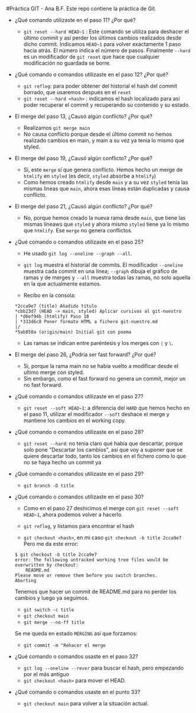 #Práctica GIT - Ana B.F.
Este repo contiene la práctica de Git.

- ¿Qué comando utilizaste en el paso 11? ¿Por qué?

    * `git reset --hard HEAD~1` :  Este comando se utiliza para deshacer el último commit y así perder los últimos cambios realizados desde dicho commit. 
    Indicamos `HEAD~1` para volver exactamente 1 paso hacia atrás. El número indica el número de pasos. Finalmente `--hard` es un modificador de `git reset` que hace que cualquier modificación no guardada se borre. 

- ¿Qué comando o comandos utilizaste en el paso 12? ¿Por qué?

    * `git reflog`: para poder obtener del historial el hash del commit borrado, que usaremos después en el `reset`
    * `git reset --hard <hash>` : indicamos el hash localizado para así poder recuperar el commit y recuperando su contenido y su estado.

- El merge del paso 13, ¿Causó algún conflicto? ¿Por qué?

    * Realizamos `git merge main`
    * No causa conflicto porque desde el último commit no hemos realizado cambios en main, y main a su vez ya tenía lo mismo que styled.

- El merge del paso 19, ¿Causó algún conflicto? ¿Por qué?

    * Sí, este `merge` sí que genera conflicto. Hemos hecho un merge de `htmlify` en `styled` (es decir, `styled` absorbe a `htmlify`)
    * Como hemos creado `htmlify` desde `main` y a su vez `styled` tenía las mismas líneas que `main`, ahora esas líneas están duplicadas y causa conflicto.

- El merge del paso 21, ¿Causó algún conflicto? ¿Por qué?

    * No, porque hemos creado la nueva rama desde `main`, que tiene las mismas líneaws que `styled` y ahora mismo `styled` tiene ya lo mismo que `htmlify`. 
    Ese `merge` no genera conflictos.

- ¿Qué comando o comandos utilizaste en el paso 25?

    * He usado `git log --oneline --graph --all`. 
    
    * `git log` muestra el historial de commits. 
    El modificador `--oneline` muestra cada commit en una línea; `--graph` dibuja el gráfico de ramas y de merges y `--all` muestra todas las ramas, no solo aquella en la que actualmente estamos.

    * Recibo en la consola:
    ```
    *2cca9e7 (title) Añadido título
    *cbb23d7 (HEAD -> main, styled) Aplicar cursivas al git-nuestro
    | *d6ef94b (htmlify) Paso 18
    | *333d6c8 Poner formato HTML a fichero git-nuestro.md
    |/
    *5ab850a (origin/main) Initial git con poema
    ```
    * Las ramas se indican entre paréntesis y los merges con `|` y `\`.

- El merge del paso 26, ¿Podría ser fast forward? ¿Por qué?
    
    * Sí, porque la rama main no se había vuelto a modificar desde el ultimo merge con styled. 
    * Sin embargo, como el fast forward no genera un commit, mejor un no fast forward. 
    
- ¿Qué comando o comandos utilizaste en el paso 27?

    * `git reset --soft HEAD~1`: a diferencia del `HARD` que hemos hecho en el paso 11, utilizar el modificador `--soft` deshace el merge y mantiene los cambios en el working copy.

- ¿Qué comando o comandos utilizaste en el paso 28?

    * `git reset --hard`: no tenía claro qué había que descartar, porque solo pone "Descartar los cambios", así que voy a suponer que se quiere descartar todo, tanto los cambios en el fichero como lo que no se haya hecho un commit ya

- ¿Qué comando o comandos utilizaste en el paso 29?

    * `git branch -D title`

- ¿Qué comando o comandos utilizaste en el paso 30?

    * Como en el paso 27 deshicimos el merge con `git reset --soft HEAD~1`, ahora podemos volver a hacerlo.

    * `git reflog`, y listamos para encontrar el hash
    * `git checkout <hash>`, en mi caso `git checkout -b title 2cca9e7`
    Pero me da este error:

    ```
    $ git checkout -b title 2cca9e7
    error: The following untracked working tree files would be overwritten by checkout:
        README.md
    Please move or remove them before you switch branches.
    Aborting
   ```
    Tenemos que hacer un commit de README.md para no perder los cambios y luego ya seguimos.

    * `git switch -c title` 
    * `git checkout main` 
    * `git merge --no-ff title`
    
    Se me queda en estado `MERGING` así que forzamos:
    * `git commit -m "Rehacer el merge`

- ¿Qué comando o comandos usaste en el paso 32?

    * `git log --oneline --rever` para buscar el hash, pero empezando por el más antiguo
    * `git checkout <hash>` para mover el HEAD.

- ¿Qué comando o comandos usaste en el punto 33?

    * `git checkout main` para volver a la situación actual.
